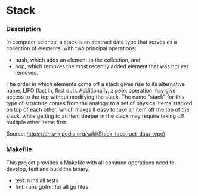 # Stack


### Description

In computer science, a stack is an abstract data type that serves as a 
collection of elements, with two principal operations:

* push, which adds an element to the collection, and
* pop, which removes the most recently added element that was not yet removed.

The order in which elements come off a stack gives rise to its alternative name, 
LIFO (last in, first out). Additionally, a peek operation may give access to the 
top without modifying the stack. The name "stack" for this type of structure comes 
from the analogy to a set of physical items stacked on top of each other, which makes 
it easy to take an item off the top of the stack, while getting to an item deeper in 
the stack may require taking off multiple other items first.

Source: https://en.wikipedia.org/wiki/Stack_(abstract_data_type)

### Makefile

This project provides a Makefile with all common operations need to develop, 
test and build the binary.

* test: runs all tests
* fmt: runs gofmt for all go files
